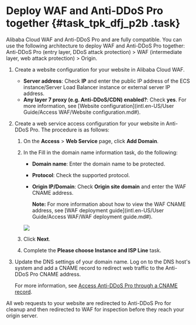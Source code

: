 # Deploy WAF and Anti-DDoS Pro together {#task_tpk_dfj_p2b .task}

Alibaba Cloud WAF and Anti-DDoS Pro and are fully compatible. You can use the following architecture to deploy WAF and Anti-DDoS Pro together: Anti-DDoS Pro \(entry layer, DDoS attack protection\) \> WAF \(intermediate layer, web attack protection\) \> Origin.

1.  Create a website configuration for your website in Alibaba Cloud WAF. 

    -   **Server address**: Check **IP** and enter the public IP address of the ECS instance/Server Load Balancer instance or external server IP address.
    -   **Any layer 7 proxy \(e.g. Anti-DDoS/CDN\) enabled?**: Check **yes**.
    For more information, see [Website configuration](intl.en-US/User Guide/Access WAF/Website configuration.md#).

2.  Create a web service access configuration for your website in Anti-DDoS Pro. The procedure is as follows: 
    1.  On the **Access** \> **Web Service** page, click **Add Domain**.
    2.  In the Fill in the domain name information task, do the following:

        -   **Domain name**: Enter the domain name to be protected.
        -   **Protocol**: Check the supported protocol.
        -   **Origin IP/Domain**: Check **Origin site domain** and enter the WAF CNAME address.

            **Note:** For more information about how to view the WAF CNAME address, see [WAF deployment guide](intl.en-US/User Guide/Access WAF/WAF deployment guide.md#).

        ![](http://static-aliyun-doc.oss-cn-hangzhou.aliyuncs.com/assets/img/15557/154397512933576_en-US.png)

    3.  Click **Next**.
    4.  Complete the **Please choose Instance and ISP Line** task.
3.  Update the DNS settings of your domain name. Log on to the DNS host's system and add a CNAME record to redirect web traffic to the Anti-DDoS Pro CNAME address. 

    For more information, see [Access Anti-DDoS Pro through a CNAME record](https://www.alibabacloud.com/help/doc-detail/40532.htm).


All web requests to your website are redirected to Anti-DDoS Pro for cleanup and then redirected to WAF for inspection before they reach your origin server.


